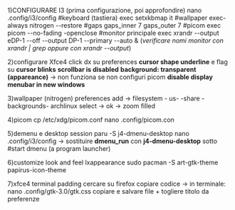 1)CONFIGURARE I3 (prima configurazione, poi approfondire)
nano .config/i3/config
#keyboard (tastiera)
exec setxkbmap it
#wallpaper
exec-always nitrogen --restore
#gaps
gaps_inner 7
gaps_outer 7
#picom
exec picom --no-fading -openclose
#monitor principale
exec xrandr --output eDP-1 --off --output DP-1 --primary --auto & (*verificare nomi monitor con xrandr | grep oppure con xrandr --output*)

2)configurare Xfce4
click dx su preferences
**cursor shape underline** e flag su **cursor blinks** 
**scrollbar is disabled**
**background: transparent (appareance)** -> non funziona se non configuri picom
**disable display menubar in new windows**

3)wallpaper (nitrogen)
preferences add -> filesystem - us- -share - backgrounds- archlinux
select -> ok
-> zoom filled

4)picom
cp /etc/xdg/picom.conf
nano .config/picom.con

5)demenu e desktop session
paru -S j4-dmenu-desktop
nano .config/i3/config
-> sostituire **dmenu_run** con **j4-dmenu-desktop** sotto #start dmenu (a program launcher)

6)customize look and feel
lxappearance
sudo pacman -S art-gtk-theme papirus-icon-theme

7)xfce4 terminal padding
cercare su firefox
copiare codice
-> in terminale: nano .config/gtk-3.0/gtk.css
copiare e salvare file + togliere titolo da preferenze